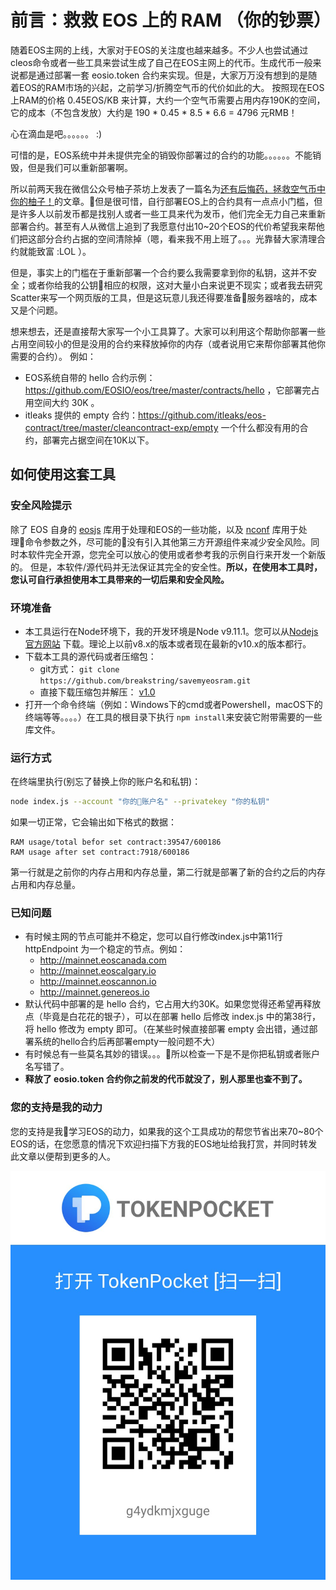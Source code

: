# 前言：救救 EOS 上的 RAM （你的钞票）

随着EOS主网的上线，大家对于EOS的关注度也越来越多。不少人也尝试通过cleos命令或者一些工具来尝试生成了自己在EOS主网上的代币。生成代币一般来说都是通过部署一套 eosio.token 合约来实现。但是，大家万万没有想到的是随着EOS的RAM市场的兴起，之前学习/折腾空气币的代价如此的大。
按照现在EOS上RAM的价格 0.45EOS/KB 来计算，大约一个空气币需要占用内存190K的空间，它的成本（不包含发放）大约是 190 * 0.45 * 8.5 * 6.6 = 4796 元RMB！

心在滴血是吧。。。。。。  :)

可惜的是，EOS系统中并未提供完全的销毁你部署过的合约的功能。。。。。。不能销毁，但是我们可以重新部署啊。

所以前两天我在微信公众号柚子茶坊上发表了一篇名为[还有后悔药，拯救空气币中你的柚子！]("https://mp.weixin.qq.com/s/X9Ftr5YAoiizHYNAxnQs6w")的文章。但是很可惜，自行部署EOS上的合约具有一点点小门槛，但是许多人以前发币都是找别人或者一些工具来代为发币，他们完全无力自己来重新部署合约。甚至有人从微信上追到了我愿意付出10~20个EOS的代价希望我来帮他们把这部分合约占据的空间清除掉（嗯，看来我不用上班了。。。光靠替大家清理合约就能致富  :LOL ）。

但是，事实上的门槛在于重新部署一个合约要么我需要拿到你的私钥，这并不安全；或者你给我的公钥相应的权限，这对大量小白来说更不现实；或者我去研究Scatter来写一个网页版的工具，但是这玩意儿我还得要准备服务器啥的，成本又是个问题。

想来想去，还是直接帮大家写一个小工具算了。大家可以利用这个帮助你部署一些占用空间较小的但是没用的合约来释放掉你的内存（或者说用它来帮你部署其他你需要的合约）。 例如：

- EOS系统自带的 hello 合约示例： https://github.com/EOSIO/eos/tree/master/contracts/hello ，它部署完占用空间大约 30K 。
- itleaks 提供的 empty 合约：https://github.com/itleaks/eos-contract/tree/master/cleancontract-exp/empty 一个什么都没有用的合约，部署完占据空间在10K以下。

## 如何使用这套工具

### 安全风险提示

除了 EOS 自身的 [eosjs]("https://github.com/EOSIO/eosjs" "eosjs") 库用于处理和EOS的一些功能，以及 [nconf]("https://www.npmjs.com/package/nconf" "nconf") 库用于处理命令参数之外，尽可能的没有引入其他第三方开源组件来减少安全风险。同时本软件完全开源，您完全可以放心的使用或者参考我的示例自行来开发一个新版的。
但是，本软件/源代码并无法保证其完全的安全性。**所以，在使用本工具时，您认可自行承担使用本工具带来的一切后果和安全风险。**

### 环境准备

- 本工具运行在Node环境下，我的开发环境是Node v9.11.1。您可以从[Nodejs官方网站]("https://nodejs.org/en/") 下载。理论上以前v8.x的版本或者现在最新的v10.x的版本都行。
-  下载本工具的源代码或者压缩包：
    -  git方式： ``` git clone https://github.com/breakstring/savemyeosram.git ```
    -  直接下载压缩包并解压： [v1.0]("https://github.com/breakstring/savemyeosram/releases/tag/v1.0")
- 打开一个命令终端（例如：Windows下的cmd或者Powershell，macOS下的终端等等。。。。）在工具的根目录下执行 ```npm install```来安装它附带需要的一些库文件。

### 运行方式

在终端里执行(别忘了替换上你的账户名和私钥)：
```bash
node index.js --account "你的账户名" --privatekey "你的私钥"
```
如果一切正常，它会输出如下格式的数据：
```
RAM usage/total befor set contract:39547/600186
RAM usage after set contract:7918/600186
```
第一行就是之前你的内存占用和内存总量，第二行就是部署了新的合约之后的内存占用和内存总量。

### 已知问题

- 有时候主网的节点可能并不稳定，您可以自行修改index.js中第11行 httpEndpoint 为一个稳定的节点。例如：
    - http://mainnet.eoscanada.com
    - http://mainnet.eoscalgary.io
    - http://mainnet.eoscannon.io
    - http://mainnet.genereos.io
- 默认代码中部署的是 hello 合约，它占用大约30K。如果您觉得还希望再释放点（毕竟是白花花的银子），可以在部署 hello 后修改 index.js 中的第38行，将 hello 修改为 empty 即可。（在某些时候直接部署 empty 会出错，通过部署系统的hello合约后再部署empty一般问题不大）
- 有时候总有一些莫名其妙的错误。。。所以检查一下是不是你把私钥或者账户名写错了。
- **释放了 eosio.token 合约你之前发的代币就没了，别人那里也查不到了。**

### 您的支持是我的动力

您的支持是我学习EOS的动力，如果我的这个工具成功的帮您节省出来70~80个EOS的话，在您愿意的情况下欢迎扫描下方我的EOS地址给我打赏，并同时转发此文章以便帮到更多的人。

![g4ydkmjxguge](EOS.jpeg)